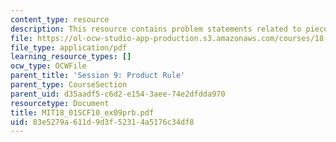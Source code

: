 ```yaml
---
content_type: resource
description: This resource contains problem statements related to piecewise polynomial.
file: https://ol-ocw-studio-app-production.s3.amazonaws.com/courses/18-01sc-single-variable-calculus-fall-2010/83e5279a611d9d3f52314a5176c34df8_MIT18_01SCF10_ex09prb.pdf
file_type: application/pdf
learning_resource_types: []
ocw_type: OCWFile
parent_title: 'Session 9: Product Rule'
parent_type: CourseSection
parent_uid: d35aadf5-c6d2-e154-3aee-74e2dfdda970
resourcetype: Document
title: MIT18_01SCF10_ex09prb.pdf
uid: 83e5279a-611d-9d3f-5231-4a5176c34df8
---
```

